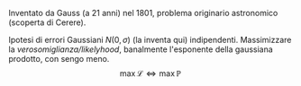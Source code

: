 Inventato da Gauss (a 21 anni) nel 1801, problema originario astronomico (scoperta di Cerere).

Ipotesi di errori Gaussiani $N(0,\sigma)$ (la inventa qui) indipendenti.
Massimizzare la _verosomiglianza/likelyhood_, banalmente l'esponente della gaussiana prodotto, con sengo meno.
$$
\max \mathcal{L} \iff \max \mathbb{P}
$$

